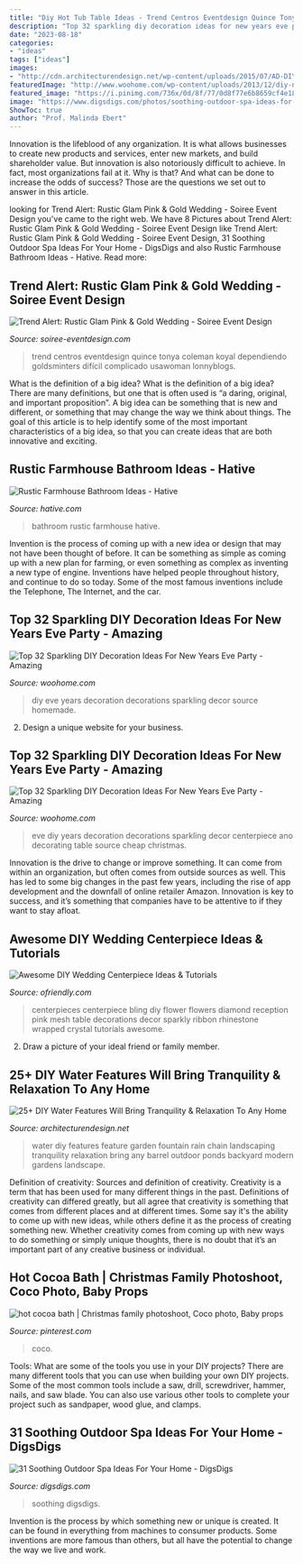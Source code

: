 ```yaml
---
title: "Diy Hot Tub Table Ideas - Trend Centros Eventdesign Quince Tonya Coleman Koyal Dependiendo Goldsminters Difícil Complicado Usawoman Lonnyblogs"
description: "Top 32 sparkling diy decoration ideas for new years eve party"
date: "2023-08-18"
categories:
- "ideas"
tags: ["ideas"]
images:
- "http://cdn.architecturendesign.net/wp-content/uploads/2015/07/AD-DIY-Water-Feature-Ideas-19.jpg"
featuredImage: "http://www.woohome.com/wp-content/uploads/2013/12/diy-new-year-eve-decorations-2-2.jpg"
featured_image: "https://i.pinimg.com/736x/0d/8f/77/0d8f77e6b8659cf4e1866305f429e388.jpg"
image: "https://www.digsdigs.com/photos/soothing-outdoor-spa-ideas-for-your-home-19-554x738.jpg"
ShowToc: true
author: "Prof. Malinda Ebert"
---
```



Innovation is the lifeblood of any organization. It is what allows businesses to create new products and services, enter new markets, and build shareholder value. But innovation is also notoriously difficult to achieve. In fact, most organizations fail at it. Why is that? And what can be done to increase the odds of success? Those are the questions we set out to answer in this article.

	

		
looking for Trend Alert: Rustic Glam Pink &amp; Gold Wedding - Soiree Event Design you've came to the right web. We have 8 Pictures about Trend Alert: Rustic Glam Pink &amp; Gold Wedding - Soiree Event Design like Trend Alert: Rustic Glam Pink &amp; Gold Wedding - Soiree Event Design, 31 Soothing Outdoor Spa Ideas For Your Home - DigsDigs and also Rustic Farmhouse Bathroom Ideas - Hative. Read more:
		
    
## Trend Alert: Rustic Glam Pink &amp; Gold Wedding - Soiree Event Design

<img loading=lazy src="https://soiree-eventdesign.com/wp-content/uploads/2014/02/pink-gold-centerpiece.jpg" onerror="this.onerror=null;this.src='https://tse4.mm.bing.net/th?id=OIP.Z4dfWJVRam-S9W9hrV8SPAHaLH&amp;pid=15.1';" alt="Trend Alert: Rustic Glam Pink &amp; Gold Wedding - Soiree Event Design">

_Source: soiree-eventdesign.com_

>trend centros eventdesign quince tonya coleman koyal dependiendo goldsminters difícil complicado usawoman lonnyblogs. 

	

What is the definition of a big idea?
What is the definition of a big idea? There are many definitions, but one that is often used is “a daring, original, and important proposition”. A big idea can be something that is new and different, or something that may change the way we think about things. The goal of this article is to help identify some of the most important characteristics of a big idea, so that you can create ideas that are both innovative and exciting.

    
## Rustic Farmhouse Bathroom Ideas - Hative

<img loading=lazy src="https://hative.com/wp-content/uploads/2016/05/21-rustic-bathroom-ideas.jpg" onerror="this.onerror=null;this.src='https://tse1.mm.bing.net/th?id=OIP.EUbYVgZ6mH1SSL73_uRhSAAAAA&amp;pid=15.1';" alt="Rustic Farmhouse Bathroom Ideas - Hative">

_Source: hative.com_

>bathroom rustic farmhouse hative. 

	

Invention is the process of coming up with a new idea or design that may not have been thought of before. It can be something as simple as coming up with a new plan for farming, or even something as complex as inventing a new type of engine. Inventions have helped people throughout history, and continue to do so today. Some of the most famous inventions include the Telephone, The Internet, and the car.

    
## Top 32 Sparkling DIY Decoration Ideas For New Years Eve Party - Amazing

<img loading=lazy src="http://www.woohome.com/wp-content/uploads/2013/12/diy-new-year-eve-decorations-17-2.jpg" onerror="this.onerror=null;this.src='https://tse3.mm.bing.net/th?id=OIP.ClBXm_RZTHdoOPHRJGLz1wHaNI&amp;pid=15.1';" alt="Top 32 Sparkling DIY Decoration Ideas For New Years Eve Party - Amazing">

_Source: woohome.com_

>diy eve years decoration decorations sparkling decor source homemade. 

	

2. Design a unique website for your business.

    
## Top 32 Sparkling DIY Decoration Ideas For New Years Eve Party - Amazing

<img loading=lazy src="http://www.woohome.com/wp-content/uploads/2013/12/diy-new-year-eve-decorations-2-2.jpg" onerror="this.onerror=null;this.src='https://tse2.mm.bing.net/th?id=OIP.LlvMuECYnCkfkfq1Or-wbwHaQK&amp;pid=15.1';" alt="Top 32 Sparkling DIY Decoration Ideas For New Years Eve Party - Amazing">

_Source: woohome.com_

>eve diy years decoration decorations sparkling decor centerpiece ano decorating table source cheap christmas. 

	

Innovation is the drive to change or improve something. It can come from within an organization, but often comes from outside sources as well. This has led to some big changes in the past few years, including the rise of app development and the downfall of online retailer Amazon. Innovation is key to success, and it’s something that companies have to be attentive to if they want to stay afloat.

    
## Awesome DIY Wedding Centerpiece Ideas &amp; Tutorials

<img loading=lazy src="http://ofriendly.com/wp-content/uploads/2016/11/wedding-centerpiece/16-diy-wedding-centerpiece-ideas.jpg" onerror="this.onerror=null;this.src='https://tse3.mm.bing.net/th?id=OIP.2ti_bK6xLBkBpj9i8zpowgHaK0&amp;pid=15.1';" alt="Awesome DIY Wedding Centerpiece Ideas &amp; Tutorials">

_Source: ofriendly.com_

>centerpieces centerpiece bling diy flower flowers diamond reception pink mesh table decorations decor sparkly ribbon rhinestone wrapped crystal tutorials awesome. 

	

2. Draw a picture of your ideal friend or family member.

    
## 25+ DIY Water Features Will Bring Tranquility &amp; Relaxation To Any Home

<img loading=lazy src="http://cdn.architecturendesign.net/wp-content/uploads/2015/07/AD-DIY-Water-Feature-Ideas-19.jpg" onerror="this.onerror=null;this.src='https://tse3.mm.bing.net/th?id=OIP.jRqlExPQRUW6BrWcnLQRuQHaMl&amp;pid=15.1';" alt="25+ DIY Water Features Will Bring Tranquility &amp; Relaxation To Any Home">

_Source: architecturendesign.net_

>water diy features feature garden fountain rain chain landscaping tranquility relaxation bring any barrel outdoor ponds backyard modern gardens landscape. 

	

Definition of creativity: Sources and definition of creativity.
Creativity is a term that has been used for many different things in the past. Definitions of creativity can differed greatly, but all agree that creativity is something that comes from different places and at different times. Some say it's the ability to come up with new ideas, while others define it as the process of creating something new. Whether creativity comes from coming up with new ways to do something or simply unique thoughts, there is no doubt that it’s an important part of any creative business or individual.

    
## Hot Cocoa Bath | Christmas Family Photoshoot, Coco Photo, Baby Props

<img loading=lazy src="https://i.pinimg.com/736x/0d/8f/77/0d8f77e6b8659cf4e1866305f429e388.jpg" onerror="this.onerror=null;this.src='https://tse2.mm.bing.net/th?id=OIP.eDl9yfcdGPFZaWbccvFWZgHaGq&amp;pid=15.1';" alt="hot cocoa bath | Christmas family photoshoot, Coco photo, Baby props">

_Source: pinterest.com_

>coco. 

	

Tools: What are some of the tools you use in your DIY projects?
There are many different tools that you can use when building your own DIY projects. Some of the most common tools include a saw, drill, screwdriver, hammer, nails, and saw blade. You can also use various other tools to complete your project such as sandpaper, wood glue, and clamps.

    
## 31 Soothing Outdoor Spa Ideas For Your Home - DigsDigs

<img loading=lazy src="https://www.digsdigs.com/photos/soothing-outdoor-spa-ideas-for-your-home-19-554x738.jpg" onerror="this.onerror=null;this.src='https://tse2.mm.bing.net/th?id=OIP.kPoeDgcsO3LrdaKuuHX7OgHaJ3&amp;pid=15.1';" alt="31 Soothing Outdoor Spa Ideas For Your Home - DigsDigs">

_Source: digsdigs.com_

>soothing digsdigs. 

	

Invention is the process by which something new or unique is created. It can be found in everything from machines to consumer products. Some inventions are more famous than others, but all have the potential to change the way we live and work.

